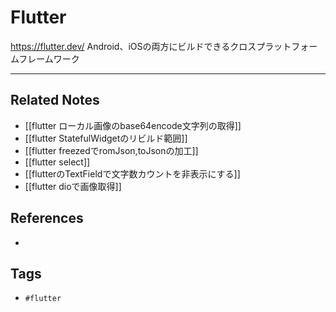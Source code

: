 # Flutter
https://flutter.dev/
Android、iOSの両方にビルドできるクロスプラットフォームフレームワーク

---
## Related Notes
- [[flutter ローカル画像のbase64encode文字列の取得]]
- [[flutter StatefulWidgetのリビルド範囲]]
- [[flutter freezedでromJson,toJsonの加工]]
- [[flutter select]]
- [[flutterのTextFieldで文字数カウントを非表示にする]]
- [[flutter dioで画像取得]]

## References
- 

## Tags
- `#flutter` 
